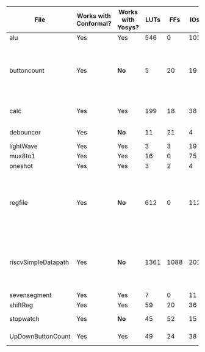 |     **File**     |**Works with Conformal?**|**Works with Yosys?**|**LUTs**|**FFs**|**IOs**|     **Other Components**     |               **Errors**                  |
|------------------|-------------------------|---------------------|--------|-------|-------|------------------------------|-------------------------------------------|
|      alu         |         Yes             |         Yes         |  546   |   0   |  101  |    **CARRY4:** 20            |    None                                   |
|   buttoncount    |         Yes             |       **No**        |   5    |   20  |   19  |    **BUFG:** 1 **CARRY4:** 4 | Has issues getting the proper led values  |
|      calc        |         Yes             |         Yes         |  199   |   18  |   38  |    **BUFG:** 1 **CARRY4:** 12 **MUXF7:** 3    |   None                   |
|    debouncer     |         Yes             |       **No**        |   11   |   21  |   4   |    **BUFG:** 1 **CARRY4:** 5 |    None                                   |
|    lightWave     |         Yes             |         Yes         |   3    |   3   |   19  |    **BUFG:** 1               |    None                                   |
|     mux8to1      |         Yes             |         Yes         |   16   |   0   |   75  |    **MUXF7:** 8              |    None                                   |
|     oneshot      |         Yes             |         Yes         |   3    |   2   |   4   |    **BUFG:** 1               |    None                                   |
|     regfile      |         Yes             |       **No**        |   612  |   0   |   112 |    **BUFG:** 12 **MUXF7:** 256 **MUXF8:** 128    | Writedata and the array of registers produce the wrong output |
| riscvSimpleDatapath |      Yes             |       **No**        |  1361  |  1088 |   201 |   **BUFG:** 1 **CARRY4:** 28 **MUXF7:** 258 **MUXF8:** 124    | Relies on regfile, which already doesn't work in Yosys         |
|   sevensegment   |         Yes             |         Yes         |   7    |   0   |   11  |    None                      |    None                                   |
|    shiftReg      |         Yes             |         Yes         |   59   |   20  |   36  |    **BUFG:** 1               |    None                                   |
|    stopwatch     |         Yes             |       **No**        |   45   |   52  |   15  |    **BUFG:** 1 **CARRY4:** 10|    None                                   |
| UpDownButtonCount|         Yes             |         Yes         |   49   |   24  |   38  |    **BUFG:** 1 **CARRY4:** 12|    None                                   |